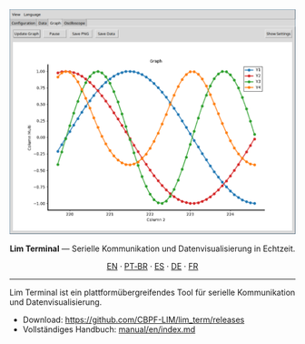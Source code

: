 <div align="center">

<img src="images/graph.png" alt="Lim Terminal" width="640" />

</div>

<p align="center"><b>Lim Terminal</b> — Serielle Kommunikation und Datenvisualisierung in Echtzeit.</p>

<p align="center">
  <a href="README_en.md">EN</a> ·
  <a href="README_pt-br.md">PT‑BR</a> ·
  <a href="README_es.md">ES</a> ·
  <a href="README_de.md">DE</a> ·
  <a href="README_fr.md">FR</a>
</p>

---

Lim Terminal ist ein plattformübergreifendes Tool für serielle Kommunikation und Datenvisualisierung.

- Download: <a href="https://github.com/CBPF-LIM/lim_term/releases">https://github.com/CBPF-LIM/lim_term/releases</a>
- Vollständiges Handbuch: <a href="manual/en/index.md">manual/en/index.md</a>

